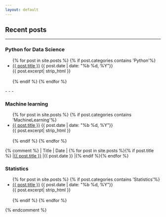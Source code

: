 ```yaml
---
layout: default
---
```

## Recent posts
- - -
### Python for Data Science
<ul>
{% for post in site.posts %}
	{% if post.categories contains 'Python'%}
		<li>
		<a href="{{ post.url }}">{{ post.title }}</a> <tab></tab>{{ post.date | date: "%b %d, %Y"}}
		<br>
		{{ post.excerpt| strip_html }}
		<br><br>
		</li>
	{% endif %}
{% endfor %}
</ul>
- - -

### Machine learning
<ul>
{% for post in site.posts %}
	{% if post.categories contains 'MachineLearning'%}
		<li>
		<a href="{{ post.url }}">{{ post.title }}</a> <tab></tab>{{ post.date | date: "%b %d, %Y"}}
		<br>
		{{ post.excerpt| strip_html }}
		<br><br>
		</li>
	{% endif %}
{% endfor %}
</ul>

{% comment %}
| Title | Date |
{% for post in site.posts %}{% if post.title %}
|[{{ post.title }}](post.url)  |{{ post.date }}  |{% endif %}{% endfor %}

### Statistics
<ul>
{% for post in site.posts %}
	{% if post.categories contains 'Statistics'%}
		<li>
		<a href="{{ post.url }}">{{ post.title }}</a> <tab></tab>{{ post.date | date: "%b %d, %Y"}}
		<br>
		{{ post.excerpt| strip_html }}
		<br><br>
		</li>
	{% endif %}
{% endfor %}
</ul>
{% endcomment %}


